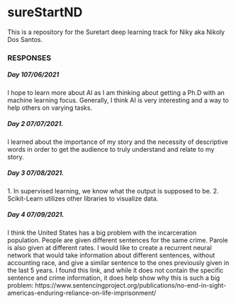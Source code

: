 # sureStartND
This is a repository for the Suretart deep learning track for Niky aka Nikoly Dos Santos.  
<h3> RESPONSES   </h3>
<h5> Day 107/06/2021  </h5>
I hope to learn more about AI as I am thinking about getting a Ph.D with an machine learning focus. Generally, I think AI is very interesting and a way to help others on varying tasks.   
<h5> Day 2 07/07/2021.  </h5>
I learned about the importance of my story and the necessity of descriptive words in order to get the audience to truly understand and relate to my story.  
<h5> Day 3 07/08/2021.  </h5>
1. In supervised learning, we know what the output is supposed to be.  
2. Scikit-Learn utilizes other libraries to visualize data.  
<h5> Day 4 07/09/2021.  </h5>
I think the United States has a big problem with the incarceration population. People are given different sentences for the same crime. Parole is also given at different rates. I would like to create a recurrent neural network that would take information about different sentences, without accounting race, and give a similar sentence to the ones previously given in the last 5 years. I found this link, and while it does not contain the specific sentence and crime information, it does help show why this is such a big problem: https://www.sentencingproject.org/publications/no-end-in-sight-americas-enduring-reliance-on-life-imprisonment/
